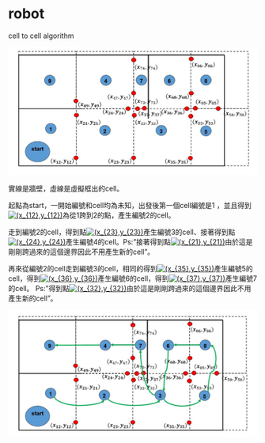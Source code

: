 # robot
cell to cell algorithm


![image](https://github.com/WeJay/robot/blob/master/png/flow.JPG)



實線是牆壁，虛線是虛擬框出的cell。   
    
起點為start，一開始編號和cell均為未知，出發後第一個cell編號是1 ，並且得到<a href="https://www.codecogs.com/eqnedit.php?latex=(x_{12},y_{12})" target="_blank"><img src="https://latex.codecogs.com/gif.latex?(x_{12},y_{12})" title="(x_{12},y_{12})" /></a>為從1跨到2的點，產生編號2的cell。    
    
走到編號2的cell，得到點<a href="https://www.codecogs.com/eqnedit.php?latex=(x_{23},y_{23})" target="_blank"><img src="https://latex.codecogs.com/gif.latex?(x_{23},y_{23})" title="(x_{23},y_{23})" /></a>產生編號3的cell、接著得到點<a href="https://www.codecogs.com/eqnedit.php?latex=(x_{24},y_{24})" target="_blank"><img src="https://latex.codecogs.com/gif.latex?(x_{24},y_{24})" title="(x_{24},y_{24})" /></a>產生編號4的cell。Ps:”接著得到點<a href="https://www.codecogs.com/eqnedit.php?latex=(x_{21},y_{21})" target="_blank"><img src="https://latex.codecogs.com/gif.latex?(x_{21},y_{21})" title="(x_{21},y_{21})" /></a>由於這是剛剛跨過來的這個邊界因此不用產生新的cell”。   
    
再來從編號2的cell走到編號3的cell，相同的得到<a href="https://www.codecogs.com/eqnedit.php?latex=(x_{35},y_{35})" target="_blank"><img src="https://latex.codecogs.com/gif.latex?(x_{35},y_{35})" title="(x_{35},y_{35})" /></a>產生編號5的cell，得到<a href="https://www.codecogs.com/eqnedit.php?latex=(x_{36},y_{36})" target="_blank"><img src="https://latex.codecogs.com/gif.latex?(x_{36},y_{36})" title="(x_{36},y_{36})" /></a>產生編號6的cell，得到<a href="https://www.codecogs.com/eqnedit.php?latex=(x_{37},y_{37})" target="_blank"><img src="https://latex.codecogs.com/gif.latex?(x_{37},y_{37})" title="(x_{37},y_{37})" /></a>產生編號7的cell。 Ps:”得到點<a href="https://www.codecogs.com/eqnedit.php?latex=(x_{32},y_{32})" target="_blank"><img src="https://latex.codecogs.com/gif.latex?(x_{32},y_{32})" title="(x_{32},y_{32})" /></a>由於這是剛剛跨過來的這個邊界因此不用產生新的cell”。   
    
    
![image](https://github.com/WeJay/robot/blob/master/png/flow2.JPG)
